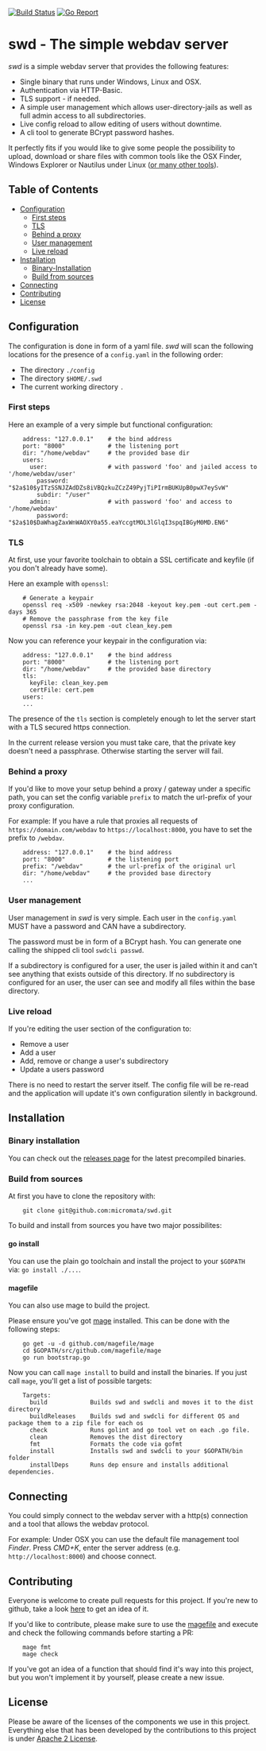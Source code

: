 [![Build Status](https://travis-ci.org/micromata/swd.svg?branch=master)](https://travis-ci.org/micromata/swd)
[![Go Report](https://goreportcard.com/badge/github.com/micromata/swd)](https://goreportcard.com/report/github.com/micromata/swd)

# swd - The simple webdav server

*swd* is a simple webdav server that provides the following features:

- Single binary that runs under Windows, Linux and OSX.
- Authentication via HTTP-Basic.
- TLS support - if needed.
- A simple user management which allows user-directory-jails as well as full admin access to all subdirectories.
- Live config reload to allow editing of users without downtime.
- A cli tool to generate BCrypt password hashes.

It perfectly fits if you would like to give some people the possibility to upload, download or share files with common tools like the OSX Finder, Windows Explorer or Nautilus under Linux ([or many other tools](https://en.wikipedia.org/wiki/Comparison_of_WebDAV_software#WebDAV_clients)).

## Table of Contents

- [Configuration](#configuration)
  * [First steps](#first-steps)
  * [TLS](#tls)
  * [Behind a proxy](#behind-a-proxy)
  * [User management](#user-management)
  * [Live reload](#live-reload)
- [Installation](#installation)
  * [Binary-Installation](#binary-installation)
  * [Build from sources](#build-from-sources)
- [Connecting](#connecting)
- [Contributing](#contributing)
- [License](#license)

## Configuration

The configuration is done in form of a yaml file. _swd_ will scan the following locations for the presence of a `config.yaml` in the following order:

- The directory `./config`
- The directory `$HOME/.swd`
- The current working directory `.`

### First steps

Here an example of a very simple but functional configuration:

		address: "127.0.0.1"    # the bind address
		port: "8000"            # the listening port
		dir: "/home/webdav"     # the provided base dir
		users:
		  user:                 # with password 'foo' and jailed access to '/home/webdav/user'
		    password: "$2a$10$yITzSSNJZAdDZs8iVBQzkuZCzZ49PyjTiPIrmBUKUpB0pwX7eySvW"
		    subdir: "/user"
		  admin:                # with password 'foo' and access to '/home/webdav'
		    password: "$2a$10$DaWhagZaxWnWAOXY0a55.eaYccgtMOL3lGlqI3spqIBGyM0MD.EN6"


### TLS

At first, use your favorite toolchain to obtain a SSL certificate and keyfile (if you don't  already have some).

Here an example with `openssl`:

		# Generate a keypair
		openssl req -x509 -newkey rsa:2048 -keyout key.pem -out cert.pem -days 365
		# Remove the passphrase from the key file
		openssl rsa -in key.pem -out clean_key.pem

Now you can reference your keypair in the configuration via:

		address: "127.0.0.1"    # the bind address
		port: "8000"            # the listening port
		dir: "/home/webdav"     # the provided base directory
		tls:
		  keyFile: clean_key.pem
		  certFile: cert.pem
		users:
		...

The presence of the `tls` section is completely enough to let the server start with a TLS secured https connection.

In the current release version you must take care, that the private key doesn't need a passphrase. Otherwise starting the server will fail.

### Behind a proxy

If you'd like to move your setup behind a proxy / gateway under a specific path, you can set the config variable `prefix` to match the url-prefix of your proxy configuration.

For example: If you have a rule that proxies all requests of `https://domain.com/webdav` to `https://localhost:8000`, you have to set the prefix to `/webdav`.

		address: "127.0.0.1"    # the bind address
		port: "8000"            # the listening port
		prefix: "/webdav"       # the url-prefix of the original url
		dir: "/home/webdav"     # the provided base directory
		...

### User management

User management in *swd* is very simple. Each user in the `config.yaml` MUST have a password and CAN have a subdirectory.

The password must be in form of a BCrypt hash. You can generate one calling the shipped cli tool `swdcli passwd`.

If a subdirectory is configured for a user, the user is jailed within it and can't see anything that exists outside of this directory. If no subdirectory is configured for an user, the user can see and modify all files within the base directory.

### Live reload

If you're editing the user section of the configuration to:

- Remove a user
- Add a user
- Add, remove or change a user's subdirectory
- Update a users password

There is no need to restart the server itself. The config file will be re-read and the application will update it's own configuration silently in background.

## Installation

### Binary installation

You can check out the [releases page](https://github.com/micromata/swd/releases) for the latest precompiled binaries.

### Build from sources

At first you have to clone the repository with:

		git clone git@github.com:micromata/swd.git

To build and install from sources you have two major possibilites:

#### go install

You can use the plain go toolchain and install the project to your `$GOPATH` via: `go install ./...`.

#### magefile

You can also use mage to build the project.

Please ensure you've got [mage](https://magefile.org) installed. This can be done with the following steps:

		go get -u -d github.com/magefile/mage
		cd $GOPATH/src/github.com/magefile/mage
		go run bootstrap.go

Now you can call `mage install` to build and install the binaries. If you just call `mage`, you'll get a list of possible targets:

		Targets:
		  build            Builds swd and swdcli and moves it to the dist directory
		  buildReleases    Builds swd and swdcli for different OS and package them to a zip file for each os
		  check            Runs golint and go tool vet on each .go file.
		  clean            Removes the dist directory
		  fmt              Formats the code via gofmt
		  install          Installs swd and swdcli to your $GOPATH/bin folder
		  installDeps      Runs dep ensure and installs additional dependencies.

## Connecting

You could simply connect to the webdav server with a http(s) connection and a tool that allows the webdav protocol.

For example: Under OSX you can use the default file management tool *Finder*. Press _CMD+K_, enter the server address (e.g. `http://localhost:8000`) and choose connect.

## Contributing

Everyone is welcome to create pull requests for this project. If you're
new to github, take a look [here](https://help.github.com/categories/collaborating-with-issues-and-pull-requests/)
to get an idea of it.

If you'd like to contribute, please make sure to use the [magefile](#magefile) and execute and check the following commands before starting a PR:

		mage fmt
		mage check

If you've got an idea of a function that should find it's way into this
project, but you won't implement it by yourself, please create a new
issue.

## License

Please be aware of the licenses of the components we use in this project. Everything else that has been developed by the contributions to this project is under [Apache 2 License](LICENSE.txt).
